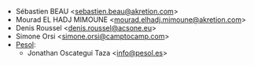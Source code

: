 - Sébastien BEAU \<<sebastien.beau@akretion.com>\>
- Mourad EL HADJ MIMOUNE \<<mourad.elhadj.mimoune@akretion.com>\>
- Denis Roussel \<<denis.roussel@acsone.eu>\>
- Simone Orsi \<<simone.orsi@camptocamp.com>\>
- [Pesol](https://www.pesol.es):
  - Jonathan Oscategui Taza \<<info@pesol.es>\>
